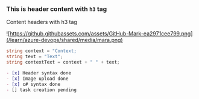 ### This is header content with `h3` tag

Content headers with h3 tag

![https://github.githubassets.com/assets/GitHub-Mark-ea2971cee799.png](/learn/azure-devops/shared/media/mara.png)

```c#
string context = "Context;
string text = "Text";
string contextText = context + " " + text;
```

```md
- [x] Header syntax done
- [x] Image upload done
- [x] c# syntax done
- [] task creation pending
```



